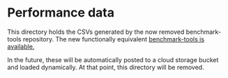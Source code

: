 # Performance data

This directory holds the CSVs generated by the now removed benchmark-tools
repository. The new functionally equivalent
[benchmark-tools is available.][benchmark-tools]

In the future, these will be automatically posted to a cloud storage bucket and
loaded dynamically. At that point, this directory will be removed.

[benchmark-tools]: https://github.com/google/gvisor/tree/master/test/benchmarks
